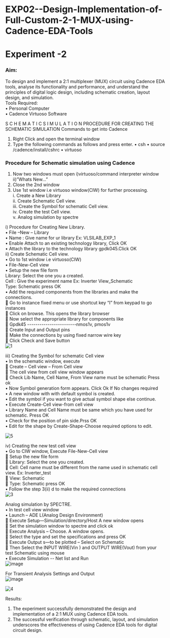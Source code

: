 # EXP02--Design-Implementation-of-Full-Custom-2-1-MUX-using-Cadence-EDA-Tools
# Experiment -2 
### Aim:
To design and implement a 2:1 multiplexer (MUX) circuit using Cadence EDA tools, analyse its functionality and performance, and understand the principles of digital logic design, including schematic creation, layout design, and simulation. <br>
Tools Required:<br>
•	Personal Computer <br>
•	Cadence Virtuoso Software <br>

S C H E M A T I C S I M U L A T I O N
PROCEDURE FOR CREATING THE SCHEMATIC SIMULATION
Commands to get into Cadence
1.	Right Click and open the terminal window
2.	Type the following commands as follows and press enter.
•	csh
•	source /cadence/install/cshrc
•	virtuoso 
### Procedure for Schematic simulation using Cadence

1.	Now two windows must open i)virtuoso/command interpreter window ii)”Whats New…”<br>
2.	Close the 2nd window<br>
3.	Use 1st window i.e virtuoso window(CIW) for further processing.<br>
i.	Create a New Library<br>
ii.	Create Schematic Cell view.<br>
iii.	Create the Symbol for schematic Cell view.<br>
iv.	Create the test Cell view.<br>
v.	Analog simulation by spectre<br>

i)	Procedure for Creating New Library.<br>
•	File –New – Library<br>
•	Name : Give name for ur library Ex: VLSILAB_EXP_1<br>
•	Enable Attach to an existing technology library, Click OK<br>
•	Attach the library to the technology library gpdk045.Click OK<br>
ii)	Create Schematic Cell view.<br>
•	Go to 1st window i.e virtuoso(CIW)<br>
•	File-New-Cell view<br>
•	Setup the new file form<br>
	  Library: Select the one you a created.<br>
	  Cell : Give the experiment name Ex: Inverter View_Schematic<br>
	  Type: Schematic press OK<br>
•	Add the required components from the libraries and make the connections.<br>
	Go to instance fixed menu or use shortcut key “I” from keypad to go instances<br>
	Click on browse. This opens the library browser<br>
	Now select the appropriate library for components like <br>
	Gpdk45 ------------------------nmos1v,  pmos1v<br>
	Create Input and Output pins<br>
	Make the connections by using fixed narrow wire key<br>
	Click Check and Save button<br>
![1](https://github.com/user-attachments/assets/a83aaa28-5ae7-478f-b17e-e792a66e3c7b)<br>



 
iii)	Creating the Symbol for schematic Cell view<br>
•	In the schematic window, execute <br>
	Create – Cell view – From Cell view<br>
	The cell view from cell view window appears<br>
	Check Lib Name, Cell Name, From View name must be schematic Press ok<br>
•	Now Symbol generation form appears. Click Ok If No changes required<br>
•	A new window with with default symbol is created.<br>
•	Edit the symbol if you want to give actual symbol shape else continue.<br>
•	Execute Create-Cell view-from cell view<br>
•	Library Name and Cell Name must be same which you have used for schematic. Press OK<br>
•	Check for the position of pin side.Prss OK<br>
•	Edit for the shape by Create-Shape-Choose required options to edit.<br>

![5](https://github.com/user-attachments/assets/693ac5f3-d651-4498-9c26-7c90bd1f6c45)




iv)	Creating the new test cell view<br>
•	Go to CIW window, Execute File-New-Cell view<br>
	Setup the new file form<br>
	Library: Select the one you created.<br>
	Cell: Cell name must be different from the name used in schematic cell view. Ex: Inverter_test<br>
	View: Schematic<br>
	Type: Schematic press OK<br>
•	Follow the step 3(ii) d to make the required connections<br>
![3](https://github.com/user-attachments/assets/43b677ea-51a2-4e96-9418-151e7488d48a)<br>


Analog simulation by SPECTRE.<br>
•	In test cell view window<br>
•	Launch – ADE L(Analog Design Environment)<br>
	Execute Setup—Simulation/directory/Host A new window opens<br>
	Set the simulation window to spectre and click ok<br>
	Execute Analysis – Choose. A window opens.<br>
	Select the type and set the specifications and press OK<br>
	Execute Output s—to be plotted – Select on Schematic<br>
	Then Select the INPUT WIRE(Vin ) and OUTPUT WIRE(Vout) from your test Schematic using mouse<br>
•	Execute Simulation -- Net list and Run<br>
 ![image](https://github.com/user-attachments/assets/92eae130-d124-4f8b-a4b5-0040f418f193)<br>

For Transient Analysis Settings and Output<br>
 ![image](https://github.com/user-attachments/assets/47f7be45-4763-4d32-9eae-c417d1b7d501<br>)

![4](https://github.com/user-attachments/assets/811a51a7-dd76-468a-a8b5-b429f495b9b2)<br>




 

Results:
1.	The experiment successfully demonstrated the design and implementation of a 2:1 MUX using Cadence EDA tools. <br>
2.	The successful verification through schematic, layout, and simulation underscores the effectiveness of using Cadence EDA tools for digital circuit design.<br>
